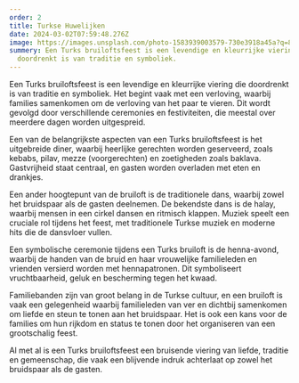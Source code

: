 ```yaml
---
order: 2
title: Turkse Huwelijken
date: 2024-03-02T07:59:48.276Z
image: https://images.unsplash.com/photo-1583939003579-730e3918a45a?q=80&w=1287&auto=format&fit=crop&ixlib=rb-4.0.3&ixid=M3wxMjA3fDB8MHxwaG90by1wYWdlfHx8fGVufDB8fHx8fA%3D%3D
summery: Een Turks bruiloftsfeest is een levendige en kleurrijke viering die
  doordrenkt is van traditie en symboliek.
---
```

Een Turks bruiloftsfeest is een levendige en kleurrijke viering die doordrenkt is van traditie en symboliek. Het begint vaak met een verloving, waarbij families samenkomen om de verloving van het paar te vieren. Dit wordt gevolgd door verschillende ceremonies en festiviteiten, die meestal over meerdere dagen worden uitgespreid.

Een van de belangrijkste aspecten van een Turks bruiloftsfeest is het uitgebreide diner, waarbij heerlijke gerechten worden geserveerd, zoals kebabs, pilav, mezze (voorgerechten) en zoetigheden zoals baklava. Gastvrijheid staat centraal, en gasten worden overladen met eten en drankjes.

Een ander hoogtepunt van de bruiloft is de traditionele dans, waarbij zowel het bruidspaar als de gasten deelnemen. De bekendste dans is de halay, waarbij mensen in een cirkel dansen en ritmisch klappen. Muziek speelt een cruciale rol tijdens het feest, met traditionele Turkse muziek en moderne hits die de dansvloer vullen.

Een symbolische ceremonie tijdens een Turks bruiloft is de henna-avond, waarbij de handen van de bruid en haar vrouwelijke familieleden en vrienden versierd worden met hennapatronen. Dit symboliseert vruchtbaarheid, geluk en bescherming tegen het kwaad.

Familiebanden zijn van groot belang in de Turkse cultuur, en een bruiloft is vaak een gelegenheid waarbij familieleden van ver en dichtbij samenkomen om liefde en steun te tonen aan het bruidspaar. Het is ook een kans voor de families om hun rijkdom en status te tonen door het organiseren van een grootschalig feest.

Al met al is een Turks bruiloftsfeest een bruisende viering van liefde, traditie en gemeenschap, die vaak een blijvende indruk achterlaat op zowel het bruidspaar als de gasten.